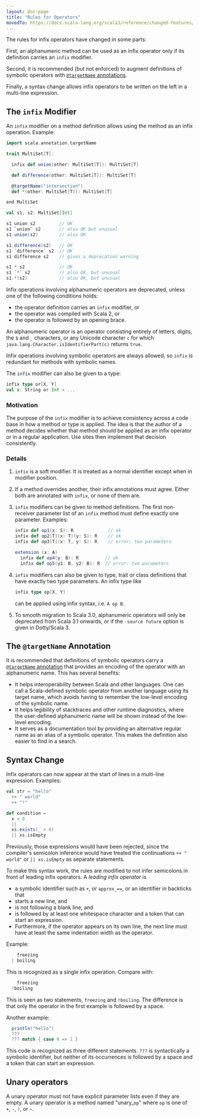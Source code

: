 ```yaml
---
layout: doc-page
title: "Rules for Operators"
movedTo: https://docs.scala-lang.org/scala3/reference/changed-features/operators.html
---
```


The rules for infix operators have changed in some parts:

First, an alphanumeric method can be used as an infix operator only if its definition carries an `infix` modifier.

Second, it is recommended (but not enforced) to augment definitions of symbolic operators
with [`@targetName` annotations](../other-new-features/targetName.md).

Finally, a syntax change allows infix operators to be written on the left in a multi-line expression.

## The `infix` Modifier

An `infix` modifier on a method definition allows using the method as an infix operation. Example:

```scala
import scala.annotation.targetName

trait MultiSet[T]:

  infix def union(other: MultiSet[T]): MultiSet[T]

  def difference(other: MultiSet[T]): MultiSet[T]

  @targetName("intersection")
  def *(other: MultiSet[T]): MultiSet[T]

end MultiSet

val s1, s2: MultiSet[Int]

s1 union s2         // OK
s1 `union` s2       // also OK but unusual
s1.union(s2)        // also OK

s1.difference(s2)   // OK
s1 `difference` s2  // OK
s1 difference s2    // gives a deprecation warning

s1 * s2             // OK
s1 `*` s2           // also OK, but unusual
s1.*(s2)            // also OK, but unusual
```

Infix operations involving alphanumeric operators are deprecated, unless
one of the following conditions holds:

 - the operator definition carries an `infix` modifier, or
 - the operator was compiled with Scala 2, or
 - the operator is followed by an opening brace.

An alphanumeric operator is an operator consisting entirely of letters, digits, the `$` and `_` characters, or
any Unicode character `c` for which `java.lang.Character.isIdentifierPart(c)` returns `true`.

Infix operations involving symbolic operators are always allowed, so `infix` is redundant for methods with symbolic names.

The `infix` modifier can also be given to a type:

```scala
infix type or[X, Y]
val x: String or Int = ...
```

### Motivation

The purpose of the `infix` modifier is to achieve consistency across a code base in how a method or type is applied. The idea is that the author of a method decides whether that method should be applied as an infix operator or in a regular application. Use sites then implement that decision consistently.

### Details

 1. `infix` is a soft modifier. It is treated as a normal identifier except when in modifier position.

 2. If a method overrides another, their infix annotations must agree. Either both are annotated with `infix`, or none of them are.

 3. `infix` modifiers can be given to method definitions. The first non-receiver parameter list of an `infix` method must define exactly one parameter. Examples:

    ```scala
    infix def op1(x: S): R             // ok
    infix def op2[T](x: T)(y: S): R    // ok
    infix def op3[T](x: T, y: S): R    // error: two parameters

    extension (x: A)
      infix def op4(y: B): R          // ok
      infix def op5(y1: B, y2: B): R  // error: two parameters
    ```

 4. `infix` modifiers can also be given to type, trait or class definitions that have exactly two type parameters. An infix type like

    ```scala
    infix type op[X, Y]
    ```

    can be applied using infix syntax, i.e. `A op B`.

 5. To smooth migration to Scala 3.0, alphanumeric operators will only be deprecated from Scala 3.1 onwards,
or if the `-source future` option is given in Dotty/Scala 3.

## The `@targetName` Annotation

It is recommended that definitions of symbolic operators carry a [`@targetName` annotation](../other-new-features/targetName.md) that provides an encoding of the operator with an alphanumeric name. This has several benefits:

 - It helps interoperability between Scala and other languages. One can call
   a Scala-defined symbolic operator from another language using its target name,
   which avoids having to remember the low-level encoding of the symbolic name.
 - It helps legibility of stacktraces and other runtime diagnostics, where the
   user-defined alphanumeric name will be shown instead of the low-level encoding.
 - It serves as a documentation tool by providing an alternative regular name
   as an alias of a symbolic operator. This makes the definition also easier
   to find in a search.

## Syntax Change

Infix operators can now appear at the start of lines in a multi-line expression. Examples:

```scala
val str = "hello"
  ++ " world"
  ++ "!"

def condition =
  x > 0
  ||
  xs.exists(_ > 0)
  || xs.isEmpty
```

Previously, those expressions would have been rejected, since the compiler's semicolon inference
would have treated the continuations `++ " world"` or `|| xs.isEmpty` as separate statements.

To make this syntax work, the rules are modified to not infer semicolons in front of leading infix operators.
A _leading infix operator_ is
 - a symbolic identifier such as `+`, or `approx_==`, or an identifier in backticks that
 - starts a new line, and
 - is not following a blank line, and
 - is followed by at least one whitespace character and a token that can start an expression.
 - Furthermore, if the operator appears on its own line, the next line must have at least
   the same indentation width as the operator.

Example:

```scala
    freezing
  | boiling
```

This is recognized as a single infix operation. Compare with:

```scala
    freezing
  !boiling
```

This is seen as two statements, `freezing` and `!boiling`. The difference is that only the operator in the first example
is followed by a space.

Another example:

```scala
  println("hello")
  ???
  ??? match { case 0 => 1 }
```

This code is recognized as three different statements. `???` is syntactically a symbolic identifier, but
neither of its occurrences is followed by a space and a token that can start an expression.

## Unary operators

A unary operator must not have explicit parameter lists even if they are empty.
A unary operator is a method named "unary_`op`" where `op` is one of `+`, `-`, `!`, or `~`.
